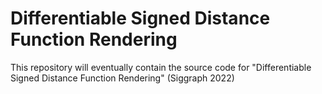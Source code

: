 # Differentiable Signed Distance Function Rendering
This repository will eventually contain the source code for "Differentiable Signed Distance Function Rendering" (Siggraph 2022)
